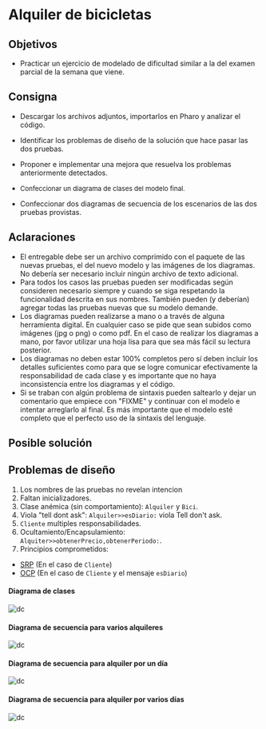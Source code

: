 # Alquiler de bicicletas

## Objetivos

*   Practicar un ejercicio de modelado de dificultad similar a la del examen parcial de la semana que viene.

## Consigna

*   Descargar los archivos adjuntos, importarlos en Pharo y analizar el código.
*   Identificar los problemas de diseño de la solución que hace pasar las dos pruebas.
*   Proponer e implementar una mejora que resuelva los problemas anteriormente detectados.
*   <span style="font-size: 13px;">Confeccionar un diagrama de clases del modelo final.</span>  

*   Confeccionar dos diagramas de secuencia de los escenarios de las dos pruebas provistas.

## Aclaraciones

*   El entregable debe ser un archivo comprimido con el paquete de las nuevas pruebas, el del nuevo modelo y las imágenes de los diagramas. No debería ser necesario incluir ningún archivo de texto adicional.
*   Para todos los casos las pruebas pueden ser modificadas según consideren necesario siempre y cuando se siga respetando la funcionalidad descrita en sus nombres. También pueden (y deberían) agregar todas las pruebas nuevas que su modelo demande.
*   Los diagramas pueden realizarse a mano o a través de alguna herramienta digital. En cualquier caso se pide que sean subidos como imágenes (jpg o png) o como pdf. En el caso de realizar los diagramas a mano, por favor utilizar una hoja lisa para que sea más fácil su lectura posterior.
*   Los diagramas no deben estar 100% completos pero sí deben incluir los detalles suficientes como para que se logre comunicar efectivamente la responsabilidad de cada clase y es importante que no haya inconsistencia entre los diagramas y el código.
*   Si se traban con algún problema de sintaxis pueden saltearlo y dejar un comentario que empiece con "FIXME" y continuar con el modelo e intentar arreglarlo al final. Es más importante que el modelo esté completo que el perfecto uso de la sintaxis del lenguaje.

## Posible solución

## Problemas de diseño
1. Los nombres de las pruebas no revelan intencion
10. Faltan inicializadores.
20. Clase anémica (sin comportamiento): `Alquiler` y `Bici`.
30. Viola "tell dont ask": `Alquiler>>esDiario:` viola Tell don't ask.
40. `Cliente` multiples responsabilidades.
50. Ocultamiento/Encapsulamiento: `Alquiter>>obtenerPrecio,obtenerPeriodo:`.
60. Principios comprometidos:
   - [SRP](https://en.wikipedia.org/wiki/Single-responsibility_principle) (En el caso de `Cliente`)
   - [OCP](https://en.wikipedia.org/wiki/Open%E2%80%93closed_principle) (En el caso de `Cliente` y el mensaje `esDiario`)

#### Diagrama de clases

![dc](http://www.plantuml.com/plantuml/proxy?cache=no&src=https://raw.githubusercontent.com/fiuba/algo3_simulacro_tn_alquiler_bici/solucion/202001C/media/diagrams/diagrama_clases.plantuml)

#### Diagrama de secuencia para varios alquileres

![dc](http://www.plantuml.com/plantuml/proxy?cache=no&src=https://raw.githubusercontent.com/fiuba/algo3_simulacro_tn_alquiler_bici/solucion/202001C/media/diagrams/dc_alquiler_varios.plantuml)

#### Diagrama de secuencia para alquiler por un día

![dc](http://www.plantuml.com/plantuml/proxy?cache=no&src=https://raw.githubusercontent.com/fiuba/algo3_simulacro_tn_alquiler_bici/solucion/202001C/media/diagrams/ds_alquiler_diario.plantuml)

#### Diagrama de secuencia para alquiler por varios días

![dc](http://www.plantuml.com/plantuml/proxy?cache=no&src=https://raw.githubusercontent.com/fiuba/algo3_simulacro_tn_alquiler_bici/solucion/202001C/media/diagrams/ds_alquiler_por_dias.plantuml)



